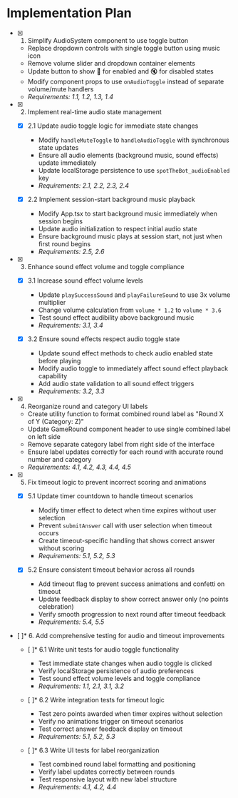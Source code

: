 # Implementation Plan

- [x] 1. Simplify AudioSystem component to use toggle button

  - Replace dropdown controls with single toggle button using music icon
  - Remove volume slider and dropdown container elements
  - Update button to show 🎵 for enabled and 🔇 for disabled states
  - Modify component props to use `onAudioToggle` instead of separate volume/mute handlers
  - _Requirements: 1.1, 1.2, 1.3, 1.4_

- [x] 2. Implement real-time audio state management

  - [x] 2.1 Update audio toggle logic for immediate state changes

    - Modify `handleMuteToggle` to `handleAudioToggle` with synchronous state updates
    - Ensure all audio elements (background music, sound effects) update immediately
    - Update localStorage persistence to use `spotTheBot_audioEnabled` key
    - _Requirements: 2.1, 2.2, 2.3, 2.4_

  - [x] 2.2 Implement session-start background music playback
    - Modify App.tsx to start background music immediately when session begins
    - Update audio initialization to respect initial audio state
    - Ensure background music plays at session start, not just when first round begins
    - _Requirements: 2.5, 2.6_

- [x] 3. Enhance sound effect volume and toggle compliance

  - [x] 3.1 Increase sound effect volume levels

    - Update `playSuccessSound` and `playFailureSound` to use 3x volume multiplier
    - Change volume calculation from `volume * 1.2` to `volume * 3.6`
    - Test sound effect audibility above background music
    - _Requirements: 3.1, 3.4_

  - [x] 3.2 Ensure sound effects respect audio toggle state
    - Update sound effect methods to check audio enabled state before playing
    - Modify audio toggle to immediately affect sound effect playback capability
    - Add audio state validation to all sound effect triggers
    - _Requirements: 3.2, 3.3_

- [x] 4. Reorganize round and category UI labels

  - Create utility function to format combined round label as "Round X of Y (Category: Z)"
  - Update GameRound component header to use single combined label on left side
  - Remove separate category label from right side of the interface
  - Ensure label updates correctly for each round with accurate round number and category
  - _Requirements: 4.1, 4.2, 4.3, 4.4, 4.5_

- [x] 5. Fix timeout logic to prevent incorrect scoring and animations

  - [x] 5.1 Update timer countdown to handle timeout scenarios

    - Modify timer effect to detect when time expires without user selection
    - Prevent `submitAnswer` call with user selection when timeout occurs
    - Create timeout-specific handling that shows correct answer without scoring
    - _Requirements: 5.1, 5.2, 5.3_

  - [x] 5.2 Ensure consistent timeout behavior across all rounds
    - Add timeout flag to prevent success animations and confetti on timeout
    - Update feedback display to show correct answer only (no points celebration)
    - Verify smooth progression to next round after timeout feedback
    - _Requirements: 5.4, 5.5_

- [ ]\* 6. Add comprehensive testing for audio and timeout improvements

  - [ ]\* 6.1 Write unit tests for audio toggle functionality

    - Test immediate state changes when audio toggle is clicked
    - Verify localStorage persistence of audio preferences
    - Test sound effect volume levels and toggle compliance
    - _Requirements: 1.1, 2.1, 3.1, 3.2_

  - [ ]\* 6.2 Write integration tests for timeout logic

    - Test zero points awarded when timer expires without selection
    - Verify no animations trigger on timeout scenarios
    - Test correct answer feedback display on timeout
    - _Requirements: 5.1, 5.2, 5.3_

  - [ ]\* 6.3 Write UI tests for label reorganization
    - Test combined round label formatting and positioning
    - Verify label updates correctly between rounds
    - Test responsive layout with new label structure
    - _Requirements: 4.1, 4.2, 4.4_
